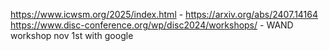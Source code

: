 https://www.icwsm.org/2025/index.html - https://arxiv.org/abs/2407.14164 \
https://www.disc-conference.org/wp/disc2024/workshops/ - WAND workshop nov 1st with google
